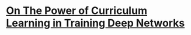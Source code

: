 # [On The Power of Curriculum Learning in Training Deep Networks](https://arxiv.org/pdf/1904.03626.pdf)
